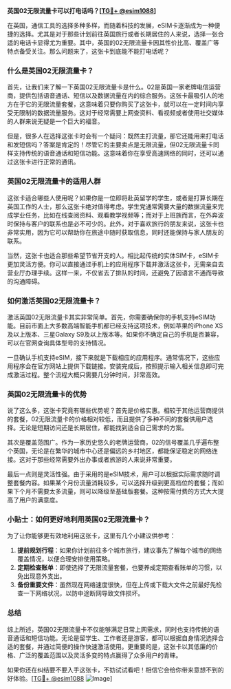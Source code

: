 **英国02无限流量卡可以打电话吗？[[TG💪+ @esim1088](https://t.me/s/esim1088)]**

在英国，通信工具的选择多种多样，而随着科技的发展，eSIM卡逐渐成为一种便捷的选择。尤其是对于那些计划前往英国旅行或者长期居住的人来说，选择一张合适的电话卡显得尤为重要。其中，英国的02无限流量卡因其性价比高、覆盖广等特点备受关注。那么问题来了，这张卡到底能不能打电话呢？

### 什么是英国02无限流量卡？

首先，让我们来了解一下英国02无限流量卡是什么。02是英国一家老牌电信运营商，提供包括语音通话、短信以及数据流量在内的综合服务。这张卡最吸引人的地方在于它的无限流量套餐，这意味着只要你购买了这张卡，就可以在一定时间内享受无限制的数据流量服务。这对于经常需要上网查资料、看视频或者使用社交媒体的人群来说无疑是一个巨大的福音。

但是，很多人在选择这张卡时会有一个疑问：既然主打流量，那它还能用来打电话和发短信吗？答案是肯定的！尽管它的主要卖点是无限流量，但02无限流量卡同样支持传统的语音通话和短信功能。这意味着你在享受高速网络的同时，还可以通过这张卡进行正常的通讯。

### 英国02无限流量卡的适用人群

这张卡适合哪些人使用呢？如果你是一位即将赴英留学的学生，或者是打算长期在英国工作的人士，那么这张卡绝对值得考虑。学生党通常需要大量的数据流量来完成学业任务，比如在线查阅资料、观看教学视频等；而对于上班族而言，在外奔波时保持与客户的联系也是必不可少的。此外，对于喜欢旅行的朋友来说，这张卡也非常实用，因为它可以帮助你在旅途中随时获取信息，同时还能保持与家人朋友的联系。

当然，这张卡也适合那些希望节省开支的人。相比起传统的实体SIM卡，eSIM卡更加灵活方便。你可以直接通过手机上的应用程序下载并激活这张卡，无需亲自去营业厅办理手续。这样一来，不仅省去了排队的时间，还避免了因语言不通而导致的沟通障碍。

### 如何激活英国02无限流量卡？

激活英国02无限流量卡其实非常简单。首先，你需要确保你的手机支持eSIM功能。目前市面上大多数高端智能手机都已经支持这项技术，例如苹果的iPhone XS及以上版本、三星Galaxy S9及以上版本等。如果你不确定自己的手机是否兼容，可以在官网查询具体型号的支持情况。

一旦确认手机支持eSIM，接下来就是下载相应的应用程序。通常情况下，这些应用程序会在官方网站上提供下载链接。安装完成后，按照提示输入相关信息即可完成激活过程。整个流程大概只需要几分钟时间，非常高效。

### 英国02无限流量卡的优势

说了这么多，这张卡究竟有哪些优势呢？首先是价格实惠。相较于其他运营商提供的套餐，02无限流量卡的价格相对较低，而且提供了多种不同的套餐供用户选择。无论是短期访问还是长期居住，都能找到适合自己需求的方案。

其次是覆盖范围广。作为一家历史悠久的老牌运营商，02的信号覆盖几乎遍布整个英国，无论是在繁华的城市中心还是偏远的乡村地区，都能保证稳定的网络连接。这对于那些经常需要外出办事或者旅游的人来说非常重要。

最后一点则是灵活性强。由于采用的是eSIM技术，用户可以根据实际需求随时调整套餐内容。如果某个月份流量消耗较多，可以选择升级到更高档位的套餐；而如果下个月不需要太多流量，则可以降级至基础版套餐。这种按需付费的方式大大提高了用户的满意度。

### 小贴士：如何更好地利用英国02无限流量卡？

为了让你能够更有效地利用这张卡，这里有几个小建议供参考：

1. **提前规划行程**：如果你计划前往多个城市旅行，建议事先了解每个城市的网络覆盖情况，以便合理安排使用策略。
2. **定期检查账单**：即使选择了无限流量套餐，也要养成定期查看账单的习惯，以免出现意外支出。
3. **备份重要文件**：虽然现在网络速度很快，但在上传或下载大文件之前最好先检查一下网络状况，以防中途断网导致文件损坏。

### 总结

综上所述，英国02无限流量卡不仅能够满足日常上网需求，同时也支持传统的语音通话和短信功能。无论是留学生、工作者还是游客，都可以根据自身情况选择合适的套餐，并通过简便的操作快速激活使用。更重要的是，这张卡以其低廉的价格、广泛的覆盖范围以及灵活多变的特点赢得了众多用户的青睐。

如果你还在纠结要不要入手这张卡，不妨试试看吧！相信它会给你带来意想不到的好体验。[[TG💪+ @esim1088](https://t.me/s/esim1088) ![Image](https://i.postimg.cc/4NQfJmqS/Snipaste-2025-05-13-00-14-12.png)]
